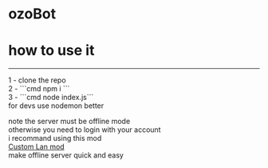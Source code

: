# ozoBot

# how to use it
<hr>
1 - clone the repo<br>
2 - ```cmd npm i ``` <br>
3 - ```cmd node index.js``` <br>
for devs use nodemon better

note the server must be offline mode<br>
otherwise you need to login with your account<br>
i recommand using this mod <br>
<a href="https://modrinth.com/mod/custom-lan">Custom Lan mod</a><br>
make offline server quick and easy<br>

